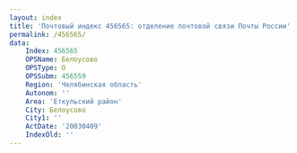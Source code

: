 ```yaml
---
layout: index
title: 'Почтовый индекс 456565: отделение почтовой связи Почты России'
permalink: /456565/
data:
    Index: 456565
    OPSName: Белоусово
    OPSType: О
    OPSSubm: 456559
    Region: 'Челябинская область'
    Autonom: ''
    Area: 'Еткульский район'
    City: Белоусово
    City1: ''
    ActDate: '20030409'
    IndexOld: ''
---
```

